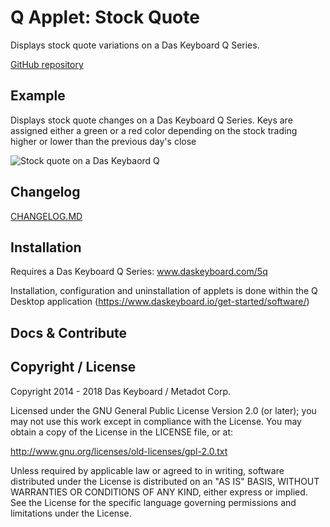 # Q Applet: Stock Quote

Displays stock quote variations on a Das Keyboard Q Series.

[GitHub repository](https://github.com/daskeyboard/q-applet-stock-quote)

## Example

Displays stock quote changes on a Das Keyboard Q Series.
Keys are assigned either a green or a red color depending on the stock 
trading higher or lower than the previous day's close

![Stock quote on a Das Keybaord Q](https://raw.githubusercontent.com/daskeyboard/daskeyboard-applet--stock-quote/master/assets/q-applet-stock-quote-image.png "Q Stock quote")

## Changelog

[CHANGELOG.MD](CHANGELOG.md)

## Installation

Requires a Das Keyboard Q Series: www.daskeyboard.com/5q

Installation, configuration and uninstallation of applets is done within
the Q Desktop application (https://www.daskeyboard.io/get-started/software/)

## Docs & Contribute

## Copyright / License

Copyright 2014 - 2018 Das Keyboard / Metadot Corp.

Licensed under the GNU General Public License Version 2.0 (or later);
you may not use this work except in compliance with the License.
You may obtain a copy of the License in the LICENSE file, or at:

   http://www.gnu.org/licenses/old-licenses/gpl-2.0.txt

Unless required by applicable law or agreed to in writing, software
distributed under the License is distributed on an "AS IS" BASIS,
WITHOUT WARRANTIES OR CONDITIONS OF ANY KIND, either express or implied.
See the License for the specific language governing permissions and
limitations under the License.

